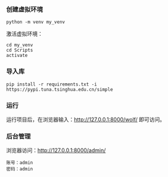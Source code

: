 ### 创建虚拟环境

```
python -m venv my_venv
```

激活虚拟环境：

```
cd my_venv
cd Scripts
activate
```



### 导入库

```
pip install -r requirements.txt -i https://pypi.tuna.tsinghua.edu.cn/simple
```



### 运行

运行项目后，在浏览器输入：http://127.0.0.1:8000/wolf/ 即可访问。



### 后台管理

浏览器访问：http://127.0.0.1:8000/admin/

```
账号：admin
密码：admin
```





